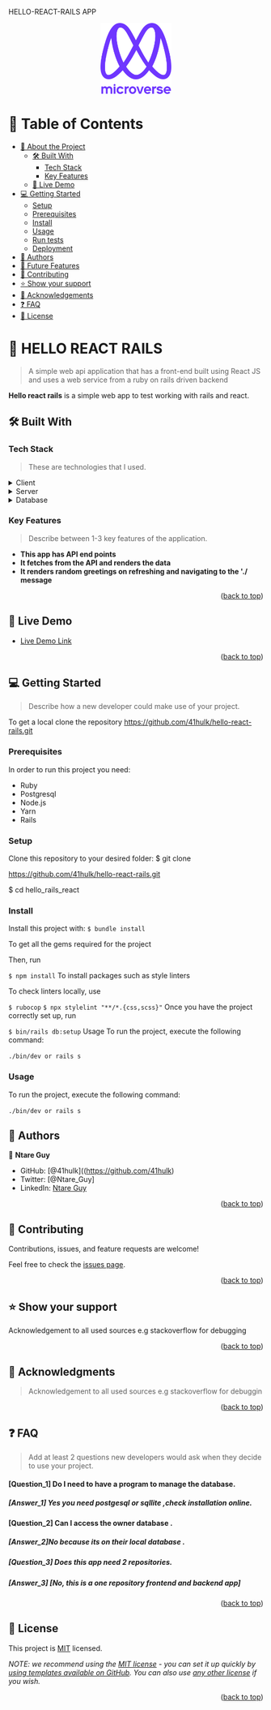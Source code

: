 <a name="readme-top">HELLO-REACT-RAILS APP</a>

<div align="center">

  <img src="./app/assets/images/murple_logo.png" alt="logo" width="140"  height="auto" />
  <br/>

 
</div>

<!-- TABLE OF CONTENTS -->

# 📗 Table of Contents

- [📖 About the Project](#about-project)
  - [🛠 Built With](#built-with)
    - [Tech Stack](#tech-stack)
    - [Key Features](#key-features)
  - [🚀 Live Demo](#live-demo)
- [💻 Getting Started](#getting-started)
  - [Setup](#setup)
  - [Prerequisites](#prerequisites)
  - [Install](#install)
  - [Usage](#usage)
  - [Run tests](#run-tests)
  - [Deployment](#triangular_flag_on_post-deployment)
- [👥 Authors](#authors)
- [🔭 Future Features](#future-features)
- [🤝 Contributing](#contributing)
- [⭐️ Show your support](#support)
- [🙏 Acknowledgements](#acknowledgements)
- [❓ FAQ](#faq)
- [📝 License](#license)

<!-- PROJECT DESCRIPTION -->

# 📖 HELLO REACT RAILS <a name="about-project"></a>

> A simple web api application that has a front-end built using React JS and uses a web service from a ruby on rails driven backend

**Hello react rails** is a simple web app to test working with rails and react.

## 🛠 Built With <a name="built-with"></a>

### Tech Stack <a name="tech-stack"></a>

> These are technologies that I used.

<details>
  <summary>Client</summary>
  <ul>
    <li><a href="https://reactjs.org/">React.js</a></li>
  </ul>
</details>

<details>
  <summary>Server</summary>
  <ul>
    <li><a href="https://rails.com/">Rails</a></li>
  </ul>
</details>

<details>
<summary>Database</summary>
  <ul>
    <li><a href="https://www.postgresql.org/">PostgreSQL</a></li>
  </ul>
</details>

<!-- Features -->

### Key Features <a name="key-features"></a>

> Describe between 1-3 key features of the application.

- **This app has API end points**
- **It fetches from the API and renders the data**
- **It renders random greetings on refreshing and navigating to the './     message**

<p align="right">(<a href="#readme-top">back to top</a>)</p>

<!-- LIVE DEMO -->

## 🚀 Live Demo <a name="live-demo"></a>

- [Live Demo Link](https://yourdeployedapplicationlink.com)

<p align="right">(<a href="#readme-top">back to top</a>)</p>

<!-- GETTING STARTED -->

## 💻 Getting Started <a name="getting-started"></a>

> Describe how a new developer could make use of your project.

To get a local clone the repository https://github.com/41hulk/hello-react-rails.git

### Prerequisites

In order to run this project you need:

- Ruby
- Postgresql
- Node.js
- Yarn
- Rails

### Setup

Clone this repository to your desired folder:
$ git clone

 https://github.com/41hulk/hello-react-rails.git

$ cd hello_rails_react

### Install

Install this project with:
 `$ bundle install `

 To get all the gems required for the project

Then, run

  `$ npm install` 
To install packages such as style linters

To check linters locally, use

 `$ rubocop`
 `$ npx stylelint "**/*.{css,scss}"`
Once you have the project correctly set up, run

 `$ bin/rails db:setup`
Usage
To run the project, execute the following command:

`./bin/dev or rails s`



### Usage

To run the project, execute the following command:

`./bin/dev or rails s`



## 👥 Authors <a name="authors"></a>


👤 **Ntare Guy**

- GitHub: [@41hulk]((https://github.com/41hulk)
- Twitter: [@Ntare_Guy]
- LinkedIn: [Ntare Guy](linkedin.com/in/ntare-guy)



<p align="right">(<a href="#readme-top">back to top</a>)</p>

<!-- CONTRIBUTING -->

## 🤝 Contributing <a name="contributing"></a>

Contributions, issues, and feature requests are welcome!

Feel free to check the [issues page](../../issues/).

<p align="right">(<a href="#readme-top">back to top</a>)</p>

<!-- SUPPORT -->

## ⭐️ Show your support <a name="support"></a>

 Acknowledgement to all used sources  e.g stackoverflow for debugging

<p align="right">(<a href="#readme-top">back to top</a>)</p>

<!-- ACKNOWLEDGEMENTS -->

## 🙏 Acknowledgments <a name="acknowledgements"></a>

> Acknowledgement to all used sources  e.g stackoverflow for debuggin



<p align="right">(<a href="#readme-top">back to top</a>)</p>

<!-- FAQ (optional) -->

## ❓ FAQ <a name="faq"></a>

> Add at least 2 questions new developers would ask when they decide to use your project.


#### [Question_1] Do I need to have a program to manage the database. 

##### [Answer_1] Yes you need postgesql or sqllite ,check installation online.

#### [Question_2] Can I access the owner database .

##### [Answer_2]No because its on their local database .

##### [Question_3] Does this app need 2 repositories.

##### [Answer_3] [No, this is a one repository frontend and backend app]


<p align="right">(<a href="#readme-top">back to top</a>)</p>

<!-- LICENSE -->

## 📝 License <a name="license"></a>

This project is [MIT](./LICENSE) licensed.

_NOTE: we recommend using the [MIT license](https://choosealicense.com/licenses/mit/) - you can set it up quickly by [using templates available on GitHub](https://docs.github.com/en/communities/setting-up-your-project-for-healthy-contributions/adding-a-license-to-a-repository). You can also use [any other license](https://choosealicense.com/licenses/) if you wish._

<p align="right">(<a href="#readme-top">back to top</a>)</p>